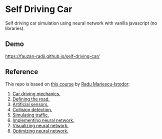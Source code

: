 # Self Driving Car

Self driving car simulation using neural network with vanilla javascript (no libraries).

## Demo

https://fauzan-radji.github.io/self-driving-car/

## Reference

This repo is based on [this course](https://youtube.com/playlist?list=PLB0Tybl0UNfYoJE7ZwsBQoDIG4YN9ptyY) by [Radu Mariescu-Istodor](https://www.youtube.com/c/RaduMariescuIstodor):

1. [Car driving mechanics.](https://youtu.be/NkI9ia2cLhc)
2. [Defining the road.](https://youtu.be/IxhrXKEVCsc)
3. [Artificial sensors.](https://youtu.be/2AKMSO2Gocs)
4. [Collision detection.](https://youtu.be/M8kq2eJRIp0)
5. [Simulating traffic.](https://youtu.be/s3MpIa63BXY)
6. [Implementing neural network.](https://youtu.be/Ve9TcAkpFgY)
7. [Visualizing neural network.](https://youtu.be/lok3RVBwSqE)
8. [Optimizing neural network.](https://youtu.be/hVctn8x3jMA)
